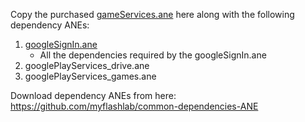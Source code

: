 Copy the purchased [gameServices.ane](https://www.myflashlabs.com/product/game-services-air-native-extension/) here along with the following dependency ANEs:

1. [googleSignIn.ane](https://www.myflashlabs.com/product/google-signin-ane-adobe-air-native-extension/)
    * All the dependencies required by the googleSignIn.ane
1. googlePlayServices_drive.ane
1. googlePlayServices_games.ane

Download dependency ANEs from here: https://github.com/myflashlab/common-dependencies-ANE